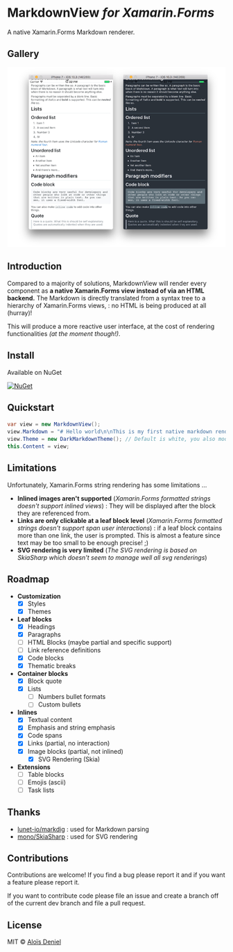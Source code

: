 # MarkdownView *for Xamarin.Forms*

A native Xamarin.Forms Markdown renderer.

## Gallery

![Light theme](Documentation/Screenshot.png)

## Introduction

Compared to a majority of solutions, MarkdownView will render every component as **a native Xamarin.Forms view instead of via an HTML backend.** The Markdown is directly translated from a syntax tree to a hierarchy of Xamarin.Forms views, : no HTML is being produced at all (hurray)!

This will produce a more reactive user interface, at the cost of rendering functionalities *(at the moment though!)*.

## Install

Available on NuGet

[![NuGet](https://img.shields.io/nuget/v/Xam.Forms.MarkdownView.svg?label=NuGet)](https://www.nuget.org/packages/Xam.Forms.MarkdownView/)

## Quickstart

```csharp
var view = new MarkdownView();
view.Markdown = "# Hello world\n\nThis is my first native markdown rendering";
view.Theme = new DarkMarkdownTheme(); // Default is white, you also modify various values
this.Content = view;
```

## Limitations

Unfortunately, Xamarin.Forms string rendering has some limitations ...

* **Inlined images aren't supported** (*Xamarin.Forms formatted strings doesn't support inlined views*) : They will be displayed after the block they are referenced from.
* **Links are only clickable at a leaf block level**  (*Xamarin.Forms formatted strings doesn't support span user interactions*) : if a leaf block contains more than one link, the user is prompted. This is almost a feature since text may be too small to be enough precise! ;)
* **SVG rendering is very limited** (*The SVG rendering is based on SkiaSharp which doesn't seem to manage well all svg renderings*)

## Roadmap

* **Customization**
	* [X] Styles 
	* [X] Themes 
* **Leaf blocks**
	* [X] Headings
	* [X] Paragraphs
	* [ ] HTML Blocks (maybe partial and specific support)
	* [ ] Link reference definitions
	* [X] Code blocks
	* [X] Thematic breaks
* **Container blocks**
	* [X] Block quote
	* [X] Lists
		* [ ] Numbers bullet formats
		* [ ] Custom bullets
* **Inlines**
	* [X] Textual content
	* [X] Emphasis and string emphasis
	* [X] Code spans
	* [X] Links (partial, no interaction)
	* [X] Image blocks (partial, not inlined)
		* [X] SVG Rendering (Skia)
* **Extensions**
	* [ ] Table blocks
	* [ ] Emojis (ascii)
	* [ ] Task lists 

## Thanks

* [lunet-io/markdig](https://github.com/lunet-io/markdig) : used for Markdown parsing
* [mono/SkiaSharp](https://github.com/mono/SkiaSharp) : used for SVG rendering

## Contributions

Contributions are welcome! If you find a bug please report it and if you want a feature please report it.

If you want to contribute code please file an issue and create a branch off of the current dev branch and file a pull request.

## License

MIT © [Aloïs Deniel](http://aloisdeniel.github.io)